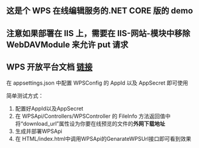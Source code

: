 ## 这是个 WPS 在线编辑服务的.NET CORE 版的 demo

## 注意如果部署在 IIS 上，需要在 IIS-网站-模块中移除 WebDAVModule 来允许 put 请求

## WPS 开放平台文档 [链接](https://open.wps.cn/docs/wwo/access/api-list)

在 appsettings.json 中配置 WPSConfig 的 AppId 以及 AppSecret 即可使用

简单测试方式：
1. 配置好AppId以及AppSecret
2. 在 WPSApi/Controllers/WPSController 的 FileInfo 方法返回值中将“download_url”属性设为你要在线预览的文件的**外网下载地址**
3. 生成并部署WPSApi
4. 在 HTML/index.html中调用WPSApi的GenarateWPSUrl接口即可看到效果